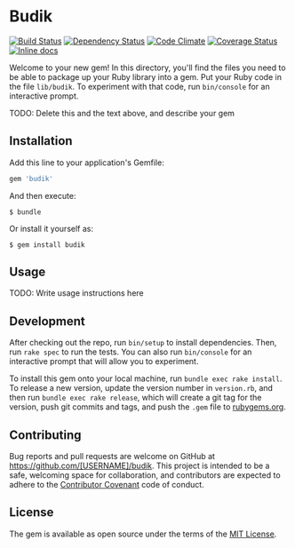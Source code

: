 # Budik

[![Build Status](https://travis-ci.org/JBlackN/budik.svg?branch=master)](https://travis-ci.org/JBlackN/budik)
[![Dependency Status](https://gemnasium.com/JBlackN/budik.svg)](https://gemnasium.com/JBlackN/budik)
[![Code Climate](https://codeclimate.com/github/JBlackN/budik/badges/gpa.svg)](https://codeclimate.com/github/JBlackN/budik)
[![Coverage Status](https://coveralls.io/repos/JBlackN/budik/badge.svg?branch=master&service=github)](https://coveralls.io/github/JBlackN/budik?branch=master)
[![Inline docs](http://inch-ci.org/github/JBlackN/budik.svg?branch=master&style=shields)](http://inch-ci.org/github/JBlackN/budik)

Welcome to your new gem! In this directory, you'll find the files you need to be able to package up your Ruby library into a gem. Put your Ruby code in the file `lib/budik`. To experiment with that code, run `bin/console` for an interactive prompt.

TODO: Delete this and the text above, and describe your gem

## Installation

Add this line to your application's Gemfile:

```ruby
gem 'budik'
```

And then execute:

    $ bundle

Or install it yourself as:

    $ gem install budik

## Usage

TODO: Write usage instructions here

## Development

After checking out the repo, run `bin/setup` to install dependencies. Then, run `rake spec` to run the tests. You can also run `bin/console` for an interactive prompt that will allow you to experiment.

To install this gem onto your local machine, run `bundle exec rake install`. To release a new version, update the version number in `version.rb`, and then run `bundle exec rake release`, which will create a git tag for the version, push git commits and tags, and push the `.gem` file to [rubygems.org](https://rubygems.org).

## Contributing

Bug reports and pull requests are welcome on GitHub at https://github.com/[USERNAME]/budik. This project is intended to be a safe, welcoming space for collaboration, and contributors are expected to adhere to the [Contributor Covenant](contributor-covenant.org) code of conduct.


## License

The gem is available as open source under the terms of the [MIT License](http://opensource.org/licenses/MIT).

